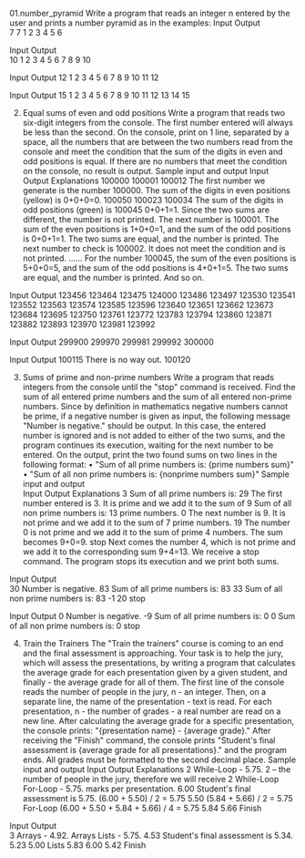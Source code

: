 01.number_pyramid
Write a program that reads an integer n entered by the user and prints a number pyramid as in the examples:
Input  Output       
7      7 1
       2 3
       4 5 6

Input  Output    
10     1
       2 3
       4 5 6
       7 8 9 10

Input  Output
12	    1
        2 3
        4 5 6
        7 8 9 10
        11 12

Input  Output
15	   1
       2 3
       4 5 6
       7 8 9 10
       11 12 13 14 15
       
02. Equal sums of even and odd positions
Write a program that reads two six-digit integers from the console. The first number entered will always be less than the second. On the console, print on 1 line, separated by a space, all the numbers that are between the two numbers read from the console and meet the condition that the sum of the digits in even and odd positions is equal. If there are no numbers that meet the condition on the console, no result is output.
Sample input and output
Input   Output          Explanations
100000  100001 100012   The first number we generate is the number 100000. The sum of the digits in even positions (yellow) is 0+0+0=0.
100050  100023 100034   The sum of the digits in odd positions (green) is 
        100045          0+0+1=1. Since the two sums are different, the number is not printed.
                        The next number is 100001. The sum of the even positions is 1+0+0=1, and the sum of the odd positions is 0+0+1=1.
                        The two sums are equal, and the number is 
                        printed.
                        The next number to check is 100002. It does not meet the condition and is not printed.
                        ……
                        For the number 100045, the sum of the even positions is 5+0+0=5, and the sum of the odd positions is 4+0+1=5.
                        The two sums are equal, and the number is printed. 
                        And so on.
    
Input   Output 
123456  123464 123475 
124000  123486 123497 
        123530 123541 
        123552 123563 
        123574 123585 
        123596 123640
        123651 123662 
        123673 123684 
        123695 123750 
        123761 123772 
        123783 123794 
        123860 123871 
        123882 123893 
        123970 123981 
        123992

Input   Output 
299900  299970 299981 299992
300000

Input   Output 
100115  There is no way out.
100120

03. Sums of prime and non-prime numbers
Write a program that reads integers from the console until the "stop" command is received. Find the sum of all entered prime numbers and the sum of all entered non-prime numbers. Since by definition in mathematics negative numbers cannot be prime, if a negative number is given as input, the following message "Number is negative." should be output. In this case, the entered number is ignored and is not added to either of the two sums, and the program continues its execution, waiting for the next number to be entered.
On the output, print the two found sums on two lines in the following format:
• "Sum of all prime numbers is: {prime numbers sum}"
• "Sum of all non prime numbers is: {nonprime numbers sum}"
Sample input and output                     
Input   Output                               Explanations
3       Sum of all prime numbers is: 29      The first number entered is 3. It is prime and we add it to the sum of 
9       Sum of all non prime numbers is: 13  prime numbers.
0                                            The next number is 9. It is not prime and we add it to the sum of 
7                                            prime numbers.
19                                           The number 0 is not prime and we add it to the sum of prime 
4                                            numbers. The sum becomes 9+0=9.
stop	                                      Next comes the number 4, which is not prime and we add it to the corresponding sum 9+4=13.
                                             We receive a stop command. The program stops its execution and we print both sums.

Input   Output  
30      Number is negative.
83      Sum of all prime numbers is: 83
33      Sum of all non prime numbers is: 83
-1
20
stop	

Input   Output 
0       Number is negative.
-9      Sum of all prime numbers is: 0
0       Sum of all non prime numbers is: 0
stop	

04. Train the Trainers
The "Train the trainers" course is coming to an end and the final assessment is approaching. Your task is to help the jury, which will assess the presentations, by writing a program that calculates the average grade for each presentation given by a given student, and finally - the average grade for all of them.
The first line of the console reads the number of people in the jury, n - an integer.
Then, on a separate line, the name of the presentation - text is read.
For each presentation, n - the number of grades - a real number are read on a new line.
After calculating the average grade for a specific presentation, the console prints:
"{presentation name} - {average grade}."
After receiving the "Finish" command, the console prints "Student's final assessment is {average grade for all presentations}." and the program ends.
All grades must be formatted to the second decimal place.
Sample input and output
Input         Output                               Explanations
2      	While-Loop - 5.75.                   2 – the number of people in the jury, therefore we will receive 2 
While-Loop    For-Loop - 5.75.                     marks per presentation.
6.00          Student's final assessment is 5.75.  (6.00 + 5.50) / 2 = 5.75
5.50                                               (5.84 + 5.66) / 2 = 5.75
For-Loop                                           (6.00 + 5.50 + 5.84 + 5.66) / 4 = 5.75 
5.84
5.66
Finish

Input         Output  
3             Arrays - 4.92.
Arrays        Lists - 5.75.
4.53          Student's final assessment is 5.34.
5.23
5.00
Lists
5.83
6.00
5.42
Finish	








